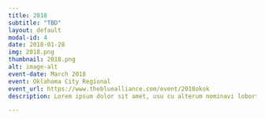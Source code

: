 ```yaml
---
title: 2018
subtitle: "TBD"
layout: default
modal-id: 4
date: 2018-01-28
img: 2018.png
thumbnail: 2018.png
alt: image-alt
event-date: March 2018
event: Oklahoma City Regional
event_url: https://www.thebluealliance.com/event/2018okok
description: Lorem ipsum dolor sit amet, usu cu alterum nominavi lobortis. At duo novum diceret. Tantas apeirian vix et, usu sanctus postulant inciderint ut, populo diceret necessitatibus in vim. Cu eum dicam feugiat noluisse.

---
```

